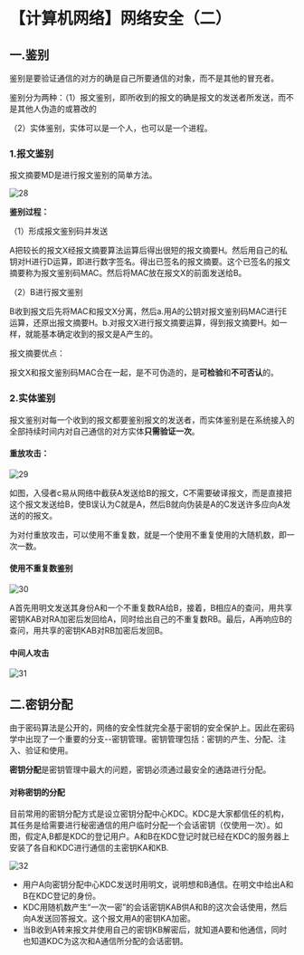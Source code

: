 # 【计算机网络】网络安全（二）

## 一.鉴别

鉴别是要验证通信的对方的确是自己所要通信的对象，而不是其他的冒充者。

鉴别分为两种：（1）报文鉴别，即所收到的报文的确是报文的发送者所发送，而不是其他人伪造的或篡改的

（2）实体鉴别，实体可以是一个人，也可以是一个进程。

### 1.报文鉴别

报文摘要MD是进行报文鉴别的简单方法。

![28](F:\学习专用\学习笔记\图片\28.png)

**鉴别过程：**

（1）形成报文鉴别码并发送

A把较长的报文X经报文摘要算法运算后得出很短的报文摘要H。然后用自己的私钥对H进行D运算，即进行数字签名。得出已签名的报文摘要。这个已签名的报文摘要称为报文鉴别码MAC。然后将MAC放在报文X的前面发送给B。

（2）B进行报文鉴别

B收到报文后先将MAC和报文X分离，然后a.用A的公钥对报文鉴别码MAC进行E运算，还原出报文摘要H。b.对报文X进行报文摘要运算，得到报文摘要H。如一样，就能基本确定收到的报文是A产生的。

报文摘要优点：

报文X和报文鉴别码MAC合在一起，是不可伪造的，是**可检验**和**不可否认**的。

### 2.实体鉴别

报文鉴别对每一个收到的报文都要鉴别报文的发送者，而实体鉴别是在系统接入的全部持续时间内对自己通信的对方实体**只需验证一次**。

#### **重放攻击：**

![29](F:\学习专用\学习笔记\图片\29.png)

如图，入侵者c易从网络中截获A发送给B的报文，C不需要破译报文，而是直接把这个报文发送给B，使B误认为C就是A，然后B就向伪装是A的C发送许多应向A发送的的报文。

为对付重放攻击，可以使用不重复数，就是一个使用不重复使用的大随机数，即一次一数。

#### 使用不重复数鉴别

![30](F:\学习专用\学习笔记\图片\30.png)

A首先用明文发送其身份A和一个不重复数RA给B，接着，B相应A的查问，用共享密钥KAB对RA加密后发回给A，同时给出自己的不重复数RB。最后，A再响应B的查问，用共享的密钥KAB对RB加密后发回B。

#### 中间人攻击

![31](F:\学习专用\学习笔记\图片\31.png)

## 二.密钥分配

由于密码算法是公开的，网络的安全性就完全基于密钥的安全保护上。因此在密码学中出现了一个重要的分支--密钥管理。密钥管理包括：密钥的产生、分配、注入、验证和使用。

**密钥分配**是密钥管理中最大的问题，密钥必须通过最安全的通路进行分配。

#### 对称密钥的分配

目前常用的密钥分配方式是设立密钥分配中心KDC。KDC是大家都信任的机构，其任务是给需要进行秘密通信的用户临时分配一个会话密钥（仅使用一次）。如图，假定A,B都是KDC的登记用户。A和B在KDC登记时就已经在KDC的服务器上安装了各自和KDC进行通信的主密钥KA和KB.

![32](F:\学习专用\学习笔记\图片\32.png)

- 用户A向密钥分配中心KDC发送时用明文，说明想和B通信。在明文中给出A和B在KDC登记的身份。
- KDC用随机数产生“一次一密”的会话密钥KAB供A和B的这次会话使用，然后向A发送回答报文。这个报文用A的密钥KA加密。
- 当B收到A转来报文并使用自己的密钥KB解密后，就知道A要和他通信，同时也知道KDC为这次和A通信所分配的会话密钥。